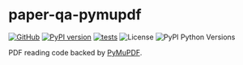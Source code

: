 # paper-qa-pymupdf

[![GitHub](https://img.shields.io/badge/GitHub-black?logo=github&logoColor=white)](https://github.com/Future-House/paper-qa/tree/main/packages/paper-qa-pymupdf)
[![PyPI version](https://badge.fury.io/py/paper-qa-pymupdf.svg)](https://badge.fury.io/py/paper-qa-pymupdf)
[![tests](https://github.com/Future-House/paper-qa/actions/workflows/tests.yml/badge.svg)](https://github.com/Future-House/paper-qa)
![License](https://img.shields.io/badge/license-AGPLv3-blue.svg)
![PyPI Python Versions](https://img.shields.io/pypi/pyversions/paper-qa-pymupdf)

PDF reading code backed by
[PyMuPDF](https://github.com/pymupdf/PyMuPDF).
